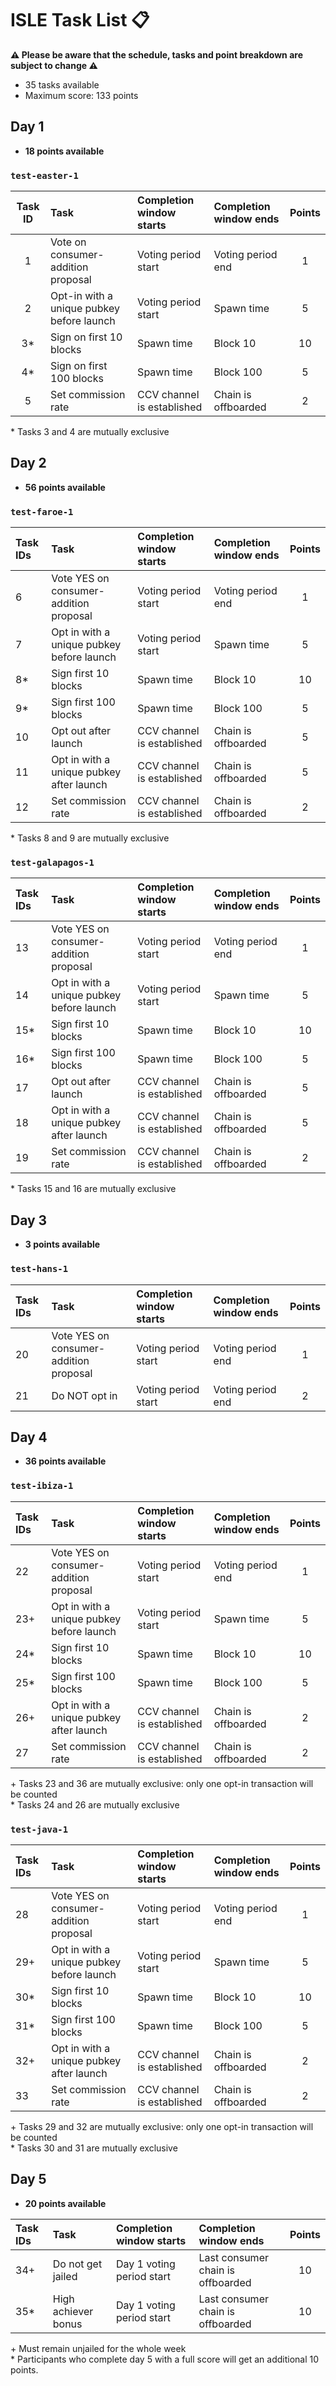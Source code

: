 # ISLE Task List 📋

**⚠️ Please be aware that the schedule, tasks and point breakdown are subject to change ⚠️** 

* 35 tasks available
* Maximum score: 133 points

## Day 1

* **18 points available**

### `test-easter-1`

| Task ID | Task                                      | Completion window starts   | Completion window ends | Points |
| :-----: | :---------------------------------------- | :------------------------- | :--------------------- | :----: |
|    1    | Vote on consumer-addition proposal        | Voting period start        | Voting period end      |   1    |
|    2    | Opt-in with a unique pubkey before launch | Voting period start        | Spawn time             |   5    |
|   3*    | Sign on first 10 blocks                   | Spawn time                 | Block 10               |   10   |
|   4*    | Sign on first 100 blocks                  | Spawn time                 | Block 100              |   5    |
|    5    | Set commission rate                       | CCV channel is established | Chain is offboarded    |   2    |

\* Tasks 3 and 4 are mutually exclusive

## Day 2

* **56 points available**

### `test-faroe-1`

| Task IDs | Task                                      | Completion window starts   | Completion window ends | Points |
| :------- | :---------------------------------------- | :------------------------- | :--------------------- | :----: |
| 6        | Vote YES on consumer-addition proposal    | Voting period start        | Voting period end      |   1    |
| 7        | Opt in with a unique pubkey before launch | Voting period start        | Spawn time             |   5    |
| 8*       | Sign first 10 blocks                      | Spawn time                 | Block 10               |   10   |
| 9*       | Sign first 100 blocks                     | Spawn time                 | Block 100              |   5    |
| 10       | Opt out after launch                      | CCV channel is established | Chain is offboarded    |   5    |
| 11       | Opt in with a unique pubkey after launch  | CCV channel is established | Chain is offboarded    |   5    |
| 12       | Set commission rate                       | CCV channel is established | Chain is offboarded    |   2    |

\* Tasks 8 and 9 are mutually exclusive

### `test-galapagos-1`

| Task IDs | Task                                      | Completion window starts   | Completion window ends | Points |
| :------- | :---------------------------------------- | :------------------------- | :--------------------- | :----: |
| 13       | Vote YES on consumer-addition proposal    | Voting period start        | Voting period end      |   1    |
| 14       | Opt in with a unique pubkey before launch | Voting period start        | Spawn time             |   5    |
| 15*      | Sign first 10 blocks                      | Spawn time                 | Block 10               |   10   |
| 16*      | Sign first 100 blocks                     | Spawn time                 | Block 100              |   5    |
| 17       | Opt out after launch                      | CCV channel is established | Chain is offboarded    |   5    |
| 18       | Opt in with a unique pubkey after launch  | CCV channel is established | Chain is offboarded    |   5    |
| 19       | Set commission rate                       | CCV channel is established | Chain is offboarded    |   2    |

\* Tasks 15 and 16 are mutually exclusive

## Day 3

* **3 points available**

### `test-hans-1`

| Task IDs | Task                                   | Completion window starts | Completion window ends | Points |
| :------- | :------------------------------------- | :----------------------- | :--------------------- | :----: |
| 20       | Vote YES on consumer-addition proposal | Voting period start      | Voting period end      |   1    |
| 21       | Do NOT opt in                          | Voting period start      | Voting period end      |   2    |

## Day 4

* **36 points available**

### `test-ibiza-1`

| Task IDs | Task                                      | Completion window starts   | Completion window ends | Points |
| :------- | :---------------------------------------- | :------------------------- | :--------------------- | :----: |
| 22       | Vote YES on consumer-addition proposal    | Voting period start        | Voting period end      |   1    |
| 23+      | Opt in with a unique pubkey before launch | Voting period start        | Spawn time             |   5    |
| 24*      | Sign first 10 blocks                      | Spawn time                 | Block 10               |   10   |
| 25*      | Sign first 100 blocks                     | Spawn time                 | Block 100              |   5    |
| 26+      | Opt in with a unique pubkey after launch  | CCV channel is established | Chain is offboarded    |   2    |
| 27       | Set commission rate                       | CCV channel is established | Chain is offboarded    |   2    |

\+ Tasks 23 and 36 are mutually exclusive: only one opt-in transaction will be counted  
\* Tasks 24 and 26 are mutually exclusive

### `test-java-1`

| Task IDs | Task                                      | Completion window starts   | Completion window ends | Points |
| :------- | :---------------------------------------- | :------------------------- | :--------------------- | :----: |
| 28       | Vote YES on consumer-addition proposal    | Voting period start        | Voting period end      |   1    |
| 29+      | Opt in with a unique pubkey before launch | Voting period start        | Spawn time             |   5    |
| 30*      | Sign first 10 blocks                      | Spawn time                 | Block 10               |   10   |
| 31*      | Sign first 100 blocks                     | Spawn time                 | Block 100              |   5    |
| 32+      | Opt in with a unique pubkey after launch  | CCV channel is established | Chain is offboarded    |   2    |
| 33       | Set commission rate                       | CCV channel is established | Chain is offboarded    |   2    |

\+ Tasks 29 and 32 are mutually exclusive: only one opt-in transaction will be counted  
\* Tasks 30 and 31 are mutually exclusive


## Day 5

* **20 points available**

| Task IDs | Task                | Completion window starts  | Completion window ends            | Points |
| :------- | :------------------ | :------------------------ | :-------------------------------- | :----: |
| 34+      | Do not get jailed   | Day 1 voting period start | Last consumer chain is offboarded |   10   |
| 35*      | High achiever bonus | Day 1 voting period start | Last consumer chain is offboarded |   10   |

\+ Must remain unjailed for the whole week  
\* Participants who complete day 5 with a full score will get an additional 10 points.